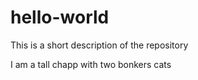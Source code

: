 # hello-world
This is a short description of the repository

I am a tall chapp with two bonkers cats
